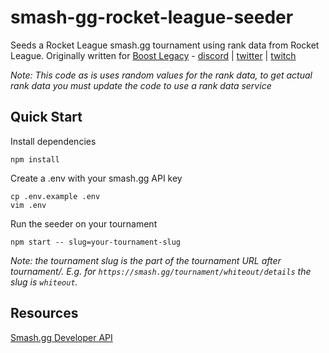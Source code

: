 # smash-gg-rocket-league-seeder
Seeds a Rocket League smash.gg tournament using rank data from Rocket League. Originally written for [Boost Legacy](https://boostlegacy.org) - [discord](https://discord.gg/boostlegacy) | [twitter](https://twitter.com/boostlegacy) | [twitch](https://twitch.tv/boostlegacy)

_Note: This code as is uses random values for the rank data, to get actual rank data you must update the code to use a rank data service_

## Quick Start
Install dependencies
```
npm install
```

Create a .env with your smash.gg API key
```
cp .env.example .env
vim .env
```

Run the seeder on your tournament
```
npm start -- slug=your-tournament-slug
```
_Note: the tournament slug is the part of the tournament URL after tournament/. E.g. for `https://smash.gg/tournament/whiteout/details` the slug is `whiteout`._

## Resources
[Smash.gg Developer API](https://developer.smash.gg/docs/intro)
